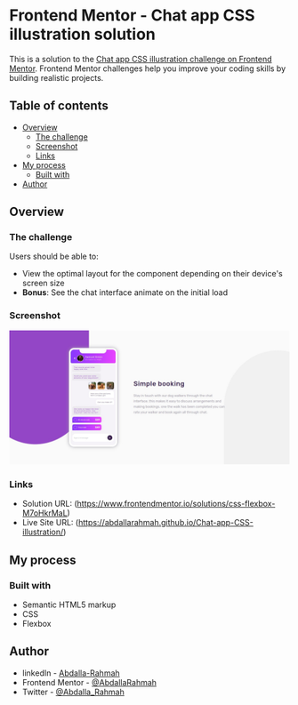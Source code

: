 # Frontend Mentor - Chat app CSS illustration solution

This is a solution to the [Chat app CSS illustration challenge on Frontend Mentor](https://www.frontendmentor.io/challenges/chat-app-css-illustration-O5auMkFqY). Frontend Mentor challenges help you improve your coding skills by building realistic projects.

## Table of contents

- [Overview](#overview)
  - [The challenge](#the-challenge)
  - [Screenshot](#screenshot)
  - [Links](#links)
- [My process](#my-process)
  - [Built with](#built-with)
- [Author](#author)

## Overview

### The challenge

Users should be able to:

- View the optimal layout for the component depending on their device's screen size
- **Bonus**: See the chat interface animate on the initial load

### Screenshot

![](./images/scrennshot/web-screenshot-28-01-2024.jpg)

### Links

- Solution URL: (https://www.frontendmentor.io/solutions/css-flexbox-M7oHkrMaL)
- Live Site URL: (https://abdallarahmah.github.io/Chat-app-CSS-illustration/)

## My process

### Built with

- Semantic HTML5 markup
- CSS
- Flexbox

## Author

- linkedIn - [Abdalla-Rahmah](https://www.linkedin.com/in/abdalla-rahmah/)
- Frontend Mentor - [@AbdallaRahmah](https://www.frontendmentor.io/profile/AbdallaRahmah)
- Twitter - [@Abdalla_Rahmah](https://twitter.com/abdalla_Rahmah)
